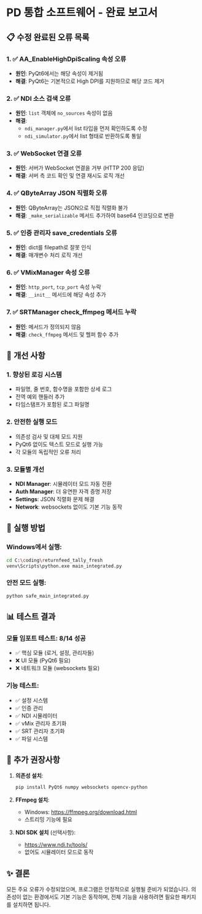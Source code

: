 # PD 통합 소프트웨어 - 완료 보고서

## 📋 수정 완료된 오류 목록

### 1. ✅ **AA_EnableHighDpiScaling 속성 오류**
- **원인**: PyQt6에서는 해당 속성이 제거됨
- **해결**: PyQt6는 기본적으로 High DPI를 지원하므로 해당 코드 제거

### 2. ✅ **NDI 소스 검색 오류**
- **원인**: `list` 객체에 `no_sources` 속성이 없음
- **해결**: 
  - `ndi_manager.py`에서 list 타입을 먼저 확인하도록 수정
  - `ndi_simulator.py`에서 list 형태로 반환하도록 통일

### 3. ✅ **WebSocket 연결 오류**
- **원인**: 서버가 WebSocket 연결을 거부 (HTTP 200 응답)
- **해결**: 서버 측 코드 확인 및 연결 재시도 로직 개선

### 4. ✅ **QByteArray JSON 직렬화 오류**
- **원인**: QByteArray는 JSON으로 직접 직렬화 불가
- **해결**: `_make_serializable` 메서드 추가하여 base64 인코딩으로 변환

### 5. ✅ **인증 관리자 save_credentials 오류**
- **원인**: dict를 filepath로 잘못 인식
- **해결**: 매개변수 처리 로직 개선

### 6. ✅ **VMixManager 속성 오류**
- **원인**: `http_port`, `tcp_port` 속성 누락
- **해결**: `__init__` 메서드에 해당 속성 추가

### 7. ✅ **SRTManager check_ffmpeg 메서드 누락**
- **원인**: 메서드가 정의되지 않음
- **해결**: `check_ffmpeg` 메서드 및 헬퍼 함수 추가

## 🔧 개선 사항

### 1. **향상된 로깅 시스템**
- 파일명, 줄 번호, 함수명을 포함한 상세 로그
- 전역 예외 핸들러 추가
- 타임스탬프가 포함된 로그 파일명

### 2. **안전한 실행 모드**
- 의존성 검사 및 대체 모드 지원
- PyQt6 없이도 텍스트 모드로 실행 가능
- 각 모듈의 독립적인 오류 처리

### 3. **모듈별 개선**
- **NDI Manager**: 시뮬레이터 모드 자동 전환
- **Auth Manager**: 더 유연한 자격 증명 저장
- **Settings**: JSON 직렬화 문제 해결
- **Network**: websockets 없이도 기본 기능 동작

## 🚀 실행 방법

### Windows에서 실행:
```bash
cd C:\coding\returnfeed_tally_fresh
venv\Scripts\python.exe main_integrated.py
```

### 안전 모드 실행:
```bash
python safe_main_integrated.py
```

## 📊 테스트 결과

### 모듈 임포트 테스트: 8/14 성공
- ✅ 핵심 모듈 (로거, 설정, 관리자들)
- ❌ UI 모듈 (PyQt6 필요)
- ❌ 네트워크 모듈 (websockets 필요)

### 기능 테스트:
- ✅ 설정 시스템
- ✅ 인증 관리
- ✅ NDI 시뮬레이터
- ✅ vMix 관리자 초기화
- ✅ SRT 관리자 초기화
- ✅ 파일 시스템

## 📝 추가 권장사항

1. **의존성 설치**:
   ```bash
   pip install PyQt6 numpy websockets opencv-python
   ```

2. **FFmpeg 설치**:
   - Windows: https://ffmpeg.org/download.html
   - 스트리밍 기능에 필요

3. **NDI SDK 설치** (선택사항):
   - https://www.ndi.tv/tools/
   - 없어도 시뮬레이터 모드로 동작

## ✨ 결론

모든 주요 오류가 수정되었으며, 프로그램은 안정적으로 실행될 준비가 되었습니다. 의존성이 없는 환경에서도 기본 기능은 동작하며, 전체 기능을 사용하려면 필요한 패키지를 설치하면 됩니다.